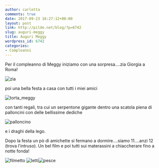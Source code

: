 ```yaml
---
author: carlotta
comments: true
date: 2017-09-23 16:27:12+00:00
layout: post
link: http://pilde.net/blog/?p=6742
slug: auguri-meggy
title: Auguri Meggy
wordpress_id: 6742
categories:
- Compleanni
---
```


Per il compleanno di Meggy iniziamo con una sorpresa....zia Giorgia a Roma!

![zia](http://pilde.net/blog/wp-content/uploads/2017/10/zia.jpg)

poi una bella festa a casa con tutti i miei amici

![torta_meggy](http://pilde.net/blog/wp-content/uploads/2017/10/torta_meggy.jpg)

con tanti regali, tra cui un serpentone gigante dentro una scatola piena di palloncini con delle bellissime dediche

![palloncino](http://pilde.net/blog/wp-content/uploads/2017/10/palloncino.jpg)

e i draghi della lego.

Dopo la festa un pò di amichette si fermano a dormire....siamo 11....anzi 12 (trova l'intruso). Un bel film e poi tutti sui materassini a chiaccherare fino a notte fonda!

![filmetto](http://pilde.net/blog/wp-content/uploads/2017/10/filmetto.jpg) ![letti](http://pilde.net/blog/wp-content/uploads/2017/10/letti.jpg)![pesce](http://pilde.net/blog/wp-content/uploads/2017/09/pesce.jpg)
